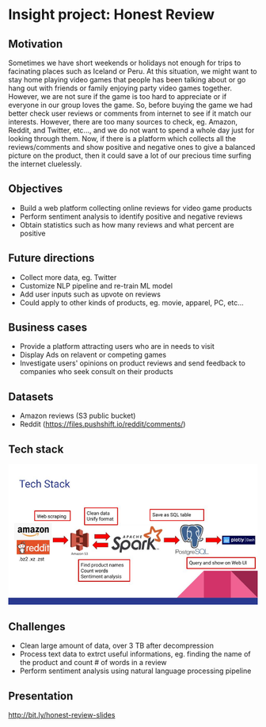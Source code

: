 # Insight project: Honest Review 

## Motivation
Sometimes we have short weekends or holidays not enough for trips to facinating places such as Iceland or Peru. At this situation, we might want to stay home playing video games that people has been talking about or go hang out with friends or family enjoying party video games together. However, we are not sure if the game is too hard to appreciate or if everyone in our group loves the game. So, before buying the game we had better check user reviews or comments from internet to see if it match our interests. However, there are too many sources to check, eg. Amazon, Reddit, and Twitter, etc..., and we do not want to spend a whole day just for looking through them. Now, if there is a platform which collects all the reviews/comments and show positive and negative ones to give a balanced picture on the product, then it could save a lot of our precious time surfing the internet cluelessly.

## Objectives
  - Build a web platform collecting online reviews for video game products
  - Perform sentiment analysis to identify positive and negative reviews
  - Obtain statistics such as how many reviews and what percent are positive

## Future directions
  - Collect more data, eg. Twitter
  - Customize NLP pipeline and re-train ML model
  - Add user inputs such as upvote on reviews
  - Could apply to other kinds of products, eg. movie, apparel, PC, etc...
  
## Business cases
  - Provide a platform attracting users who are in needs to visit
  - Display Ads on relavent or competing games
  - Investigate users' opinions on product reviews and send feedback to companies who seek consult on their products
  
## Datasets
  - Amazon reviews (S3 public bucket)
  - Reddit (https://files.pushshift.io/reddit/comments/)

## Tech stack
![](/fig/HonestReview_tech_stack.jpg)

## Challenges
  - Clean large amount of data, over 3 TB after decompression
  - Process text data to extrct useful informations, eg. finding the name of the product and count # of words in a review
  - Perform sentiment analysis using natural language processing pipeline

## Presentation
http://bit.ly/honest-review-slides
